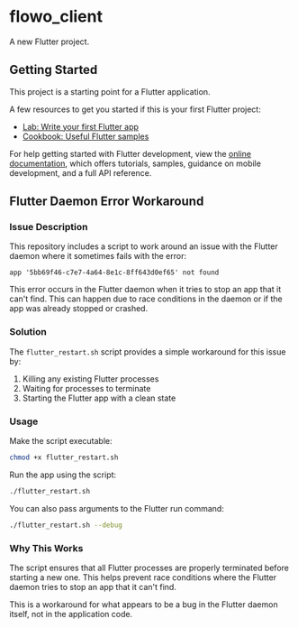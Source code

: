 # flowo_client

A new Flutter project.

## Getting Started

This project is a starting point for a Flutter application.

A few resources to get you started if this is your first Flutter project:

- [Lab: Write your first Flutter app](https://docs.flutter.dev/get-started/codelab)
- [Cookbook: Useful Flutter samples](https://docs.flutter.dev/cookbook)

For help getting started with Flutter development, view the
[online documentation](https://docs.flutter.dev/), which offers tutorials,
samples, guidance on mobile development, and a full API reference.

## Flutter Daemon Error Workaround

### Issue Description

This repository includes a script to work around an issue with the Flutter daemon where it sometimes fails with the error:

```
app '5bb69f46-c7e7-4a64-8e1c-8ff643d0ef65' not found
```

This error occurs in the Flutter daemon when it tries to stop an app that it can't find. This can happen due to race conditions in the daemon or if the app was already stopped or crashed.

### Solution

The `flutter_restart.sh` script provides a simple workaround for this issue by:

1. Killing any existing Flutter processes
2. Waiting for processes to terminate
3. Starting the Flutter app with a clean state

### Usage

Make the script executable:

```bash
chmod +x flutter_restart.sh
```

Run the app using the script:

```bash
./flutter_restart.sh
```

You can also pass arguments to the Flutter run command:

```bash
./flutter_restart.sh --debug
```

### Why This Works

The script ensures that all Flutter processes are properly terminated before starting a new one. This helps prevent race conditions where the Flutter daemon tries to stop an app that it can't find.

This is a workaround for what appears to be a bug in the Flutter daemon itself, not in the application code.
